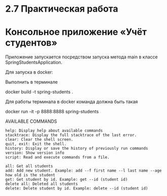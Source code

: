 # 2.7 Практическая работа
# Консольное приложение «Учёт студентов»

Приложение запускается посредством запуска метода main в классе SpringStudentsApplication.

Для запуска в docker:

Выполнить в терминале

docker build -t spring-students .

Для работы терминала в docker команда должна быть такая

docker run -it -p 8888:8888 spring-students

AVAILABLE COMMANDS

    help: Display help about available commands
    stacktrace: Display the full stacktrace of the last error.
    clear: Clear the shell screen.
    quit, exit: Exit the shell.
    history: Display or save the history of previously run commands
    version: Show version info
    script: Read and execute commands from a file.
    
    all: Get all students
    add: Add new student. Example: add --f first name --l last name --age how old is the student
    get: Get student by id. Example: get --id (student id)
    delete all: Deleted all students
    delete: Delete student by id. Example: delete --id (student id)
